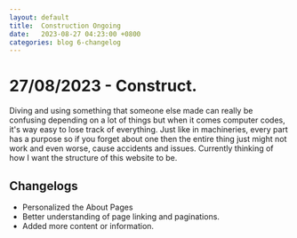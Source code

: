```yaml
---
layout: default
title:  Construction Ongoing
date:   2023-08-27 04:23:00 +0800
categories: blog 6-changelog
---
```


<h1>27/08/2023 - Construct.</h1>

<p>Diving and using something that someone else made can really be confusing depending on a lot of things but when it comes computer codes, it's way easy to lose track of everything. Just like in machineries, every part has a purpose so if you forget about one then the entire thing just might not work and even worse, cause accidents and issues. Currently thinking of how I want the structure of this website to be.</p>
        
<h2>Changelogs</h2>
<ul>
<li>Personalized the About Pages</li>
<li>Better understanding of page linking and paginations.</li>
<li>Added more content or information.</li>
</ul>